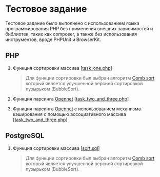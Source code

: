 # Тестовое задание

Тестовое задание было выполнено с использованием языка программирования PHP без применения внешних зависимостей и библиотек, таких как composer, а также без использования инструментов, вроде PHPUnit и BrowserKit.

## PHP

1. Функция сортировки массива [[task_one.php](./task_one.php)]

    > Для функции сортировки был выбран алгоритм [Comb sort](https://en.wikipedia.org/wiki/Comb_sort) который является улучшенной версией сортировкой пузырьком (BubbleSort).

2. Функция парсинга [Opennet](www.opennet.ru) [[task_two_and_three.php](./task_two_and_three.php)]

3. Функция парсинга [Opennet](www.opennet.ru) с использованием механизма кэширования с помощью ассоциативного массива [[task_two_and_three.php](./task_two_and_three.php)]

## PostgreSQL

1. Функция сортировки массива [[sort.sql](./sort.sql)]

    > Для функции сортировки был выбран алгоритм [Comb sort](https://en.wikipedia.org/wiki/Comb_sort) который является улучшенной версией сортировкой пузырьком (BubbleSort).

